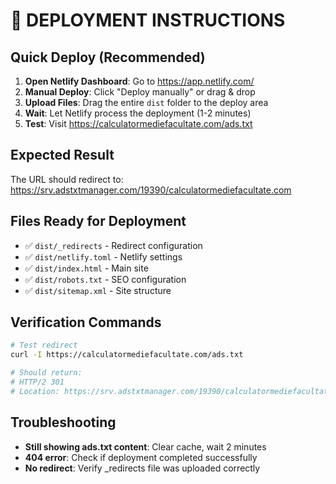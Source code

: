 # 🚀 DEPLOYMENT INSTRUCTIONS

## Quick Deploy (Recommended)
1. **Open Netlify Dashboard**: Go to https://app.netlify.com/
2. **Manual Deploy**: Click "Deploy manually" or drag & drop
3. **Upload Files**: Drag the entire `dist` folder to the deploy area
4. **Wait**: Let Netlify process the deployment (1-2 minutes)
5. **Test**: Visit https://calculatormediefacultate.com/ads.txt

## Expected Result
The URL should redirect to: https://srv.adstxtmanager.com/19390/calculatormediefacultate.com

## Files Ready for Deployment
- ✅ `dist/_redirects` - Redirect configuration
- ✅ `dist/netlify.toml` - Netlify settings
- ✅ `dist/index.html` - Main site
- ✅ `dist/robots.txt` - SEO configuration
- ✅ `dist/sitemap.xml` - Site structure

## Verification Commands
```bash
# Test redirect
curl -I https://calculatormediefacultate.com/ads.txt

# Should return:
# HTTP/2 301
# Location: https://srv.adstxtmanager.com/19390/calculatormediefacultate.com
```

## Troubleshooting
- **Still showing ads.txt content**: Clear cache, wait 2 minutes
- **404 error**: Check if deployment completed successfully
- **No redirect**: Verify _redirects file was uploaded correctly
